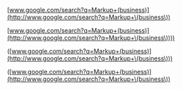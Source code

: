 [www.google.com/search?q=Markup+(business)](http://www.google.com/search?q=Markup+\(business\))

[www.google.com/search?q=Markup+(business)](http://www.google.com/search?q=Markup+\(business\))))

([www.google.com/search?q=Markup+(business)](http://www.google.com/search?q=Markup+\(business\)))

([www.google.com/search?q=Markup+(business)](http://www.google.com/search?q=Markup+\(business\))
